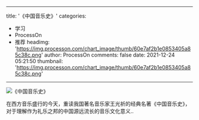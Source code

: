 
---
title: '《中国音乐史》'
categories: 
 - 学习
 - ProcessOn
 - 推荐
headimg: 'https://img.processon.com/chart_image/thumb/60e7af2b1e0853405a85c38c.png'
author: ProcessOn
comments: false
date: 2021-12-24 05:21:50
thumbnail: 'https://img.processon.com/chart_image/thumb/60e7af2b1e0853405a85c38c.png'
---

<div>   
<img class="thumb" alt="《中国音乐史》" src="https://img.processon.com/chart_image/thumb/60e7af2b1e0853405a85c38c.png" referrerpolicy="no-referrer">
<p>在西方音乐盛行的今天，重读我国著名音乐家王光祈的经典名著《中国音乐史》，对于理解作为礼乐之邦的中国源远流长的音乐文化意义..</p>  
</div>
            
